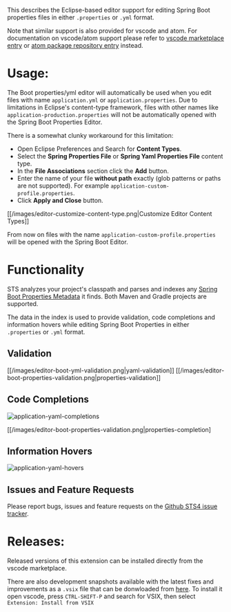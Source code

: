 This describes the Eclipse-based editor support for editing Spring Boot properties files in either `.properties` 
or `.yml` format.

Note that similar support is also provided for vscode and atom. For documentation on vscode/atom support 
please refer to [vscode marketplace entry](https://marketplace.visualstudio.com/items?itemName=Pivotal.vscode-spring-boot) or [atom package repository entry](https://atom.io/packages/spring-boot) instead.

# Usage:

The Boot properties/yml editor will automatically be used when you edit files with name `application.yml` or `application.properties`. Due to limitations in Eclipse's content-type framework, files with other names like `application-production.properties` will not be automatically opened with the Spring Boot Properties Editor.

There is a somewhat clunky workaround for this limitation:

- Open Eclipse Preferences and Search for **Content Types**.
- Select the **Spring Properties File** or **Spring Yaml Properties File** content type.
- In the **File Associations** section click the **Add** button.
- Enter the name of your file **without path** exactly (glob patterns or paths are not supported). For example `application-custom-profile.properties`.
- Click **Apply and Close** button.

[[/images/editor-customize-content-type.png|Customize Editor Content Types]]

From now on files with the name `application-custom-profile.properties` will be opened with
the Spring Boot Editor.

# Functionality

STS analyzes your project's classpath and parses and indexes any [Spring Boot
Properties Metadata](https://docs.spring.io/spring-boot/docs/current/reference/html/configuration-metadata.html) it finds. Both Maven and Gradle projects are supported.

The data in the index is used to provide validation, code completions and information
hovers while editing Spring Boot Properties in either `.properties` or `.yml` format.

## Validation

[[/images/editor-boot-yml-validation.png|yaml-validation]]
[[/images/editor-boot-properties-validation.png|properties-validation]]

## Code Completions

![application-yaml-completions][yaml-completion]

[[/images/editor-boot-properties-validation.png|properties-completion]

## Information Hovers

![application-yaml-hovers][yaml-hovers]

## Issues and Feature Requests

Please report bugs, issues and feature requests on the [Github STS4 issue tracker](https://github.com/spring-projects/sts4/issues). 

# Releases:

Released versions of this extension can be installed directly from the vscode marketplace.

There are also development snapshots available with the latest fixes and improvements as a `.vsix` file 
that can be donwloaded from 
[here](http://dist.springsource.com/snapshot/STS4/nightly-distributions.html). To install it
open vscode, press `CTRL-SHIFT-P` and search for VSIX, then select `Extension: Install from VSIX`

[yaml-completion]: https://github.com/spring-projects/sts4/raw/5360ae4fabf9245da58f5897c54e9a14786d0622/vscode-extensions/vscode-boot-properties/readme-imgs/yaml-completion.png
[properties-completion]: https://github.com/spring-projects/sts4/raw/5360ae4fabf9245da58f5897c54e9a14786d0622/vscode-extensions/vscode-boot-properties/readme-imgs/properties-completion.png
[yaml-validation]: https://github.com/spring-projects/sts4/raw/5360ae4fabf9245da58f5897c54e9a14786d0622/vscode-extensions/vscode-boot-properties/readme-imgs/yaml-validation.png
[properties-validation]: https://github.com/spring-projects/sts4/raw/5360ae4fabf9245da58f5897c54e9a14786d0622/vscode-extensions/vscode-boot-properties/readme-imgs/properties-validation.png
[yaml-hovers]: https://github.com/spring-projects/sts4/raw/1d731ed1ad5c8defcca4e4abb3cf5f2d89daba43/vscode-extensions/vscode-boot-properties/readme-imgs/yaml-hover.png
[java-code-completion]: https://github.com/spring-projects/sts4/raw/facac2003191bc29bf79049aa02a091457ffbe47/vscode-extensions/vscode-spring-boot/readme-imgs/java-code-completion.png
[java-live-apps-quick-access]: https://github.com/spring-projects/sts4/raw/facac2003191bc29bf79049aa02a091457ffbe47/vscode-extensions/vscode-spring-boot/readme-imgs/java-live-apps-quick-access.png
[java-live-hovers]: https://github.com/spring-projects/sts4/raw/facac2003191bc29bf79049aa02a091457ffbe47/vscode-extensions/vscode-spring-boot/readme-imgs/java-live-hovers.png
[java-navigation]: https://github.com/spring-projects/sts4/raw/facac2003191bc29bf79049aa02a091457ffbe47/vscode-extensions/vscode-spring-boot/readme-imgs/java-navigation.png
